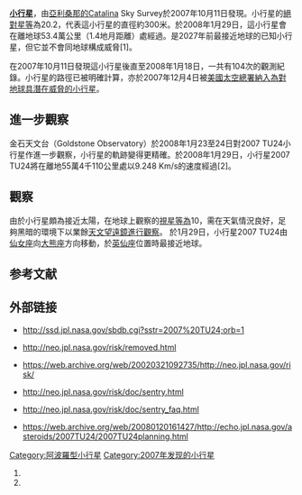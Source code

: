 **[小行星](https://zh.wikipedia.org/wiki/小行星 "wikilink")**，由[亞利桑那的Catalina](https://zh.wikipedia.org/wiki/亞利桑那 "wikilink") Sky Survey於2007年10月11日發現。小行星的[絕對星等](../Page/絕對星等.md "wikilink")為20.2，代表這小行星的直徑約300米。於2008年1月29日，這小行星會在離地球53.4萬公里（1.4地月距離）處經過。是2027年前最接近地球的已知小行星，但它並不會同地球構成威脅\[1\]。

在2007年10月11日發現這小行星後直至2008年1月18日，一共有104次的觀測紀錄。小行星的路徑已被明確計算，亦於2007年12月4日被[美國太空總署納入為對地球具潛在威脅的小行星](https://zh.wikipedia.org/wiki/美國太空總署 "wikilink")。

## 進一步觀察

金石天文台（Goldstone Observatory）於2008年1月23至24日對2007 TU24小行星作進一步觀察，小行星的軌跡變得更精確。於2008年1月29日，小行星2007 TU24將在離地55萬4千110公里處以9.248 Km/s的速度經過\[2\]。

## 觀察

由於小行星頗為接近太陽，在地球上觀察的[視星等為](https://zh.wikipedia.org/wiki/視星等 "wikilink")10，需在天氣情況良好，足夠黑暗的環境下以業餘[天文望遠鏡進行觀察](https://zh.wikipedia.org/wiki/天文望遠鏡 "wikilink")。 於1月29日，小行星2007 TU24由[仙女座](../Page/仙女座.md "wikilink")向[大熊座](../Page/大熊座.md "wikilink")方向移動，於[英仙座](../Page/英仙座.md "wikilink")位置時最接近地球。

## 参考文献

<div class="references-small">

<references />

</div>

## 外部链接

  - <http://ssd.jpl.nasa.gov/sbdb.cgi?sstr=2007%20TU24;orb=1>

<!-- end list -->

  - <http://neo.jpl.nasa.gov/risk/removed.html>

<!-- end list -->

  - <https://web.archive.org/web/20020321092735/http://neo.jpl.nasa.gov/risk/>

<!-- end list -->

  - <http://neo.jpl.nasa.gov/risk/doc/sentry.html>

<!-- end list -->

  - <http://neo.jpl.nasa.gov/risk/doc/sentry_faq.html>

<!-- end list -->

  - <https://web.archive.org/web/20080120161427/http://echo.jpl.nasa.gov/asteroids/2007TU24/2007TU24planning.html>

[Category:阿波羅型小行星](https://zh.wikipedia.org/wiki/Category:阿波羅型小行星 "wikilink") [Category:2007年发现的小行星](https://zh.wikipedia.org/wiki/Category:2007年发现的小行星 "wikilink")

1.

2.